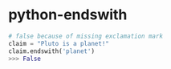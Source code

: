 # python-endswith

```python
# false because of missing exclamation mark
claim = "Pluto is a planet!"
claim.endswith('planet')
>>> False
```
